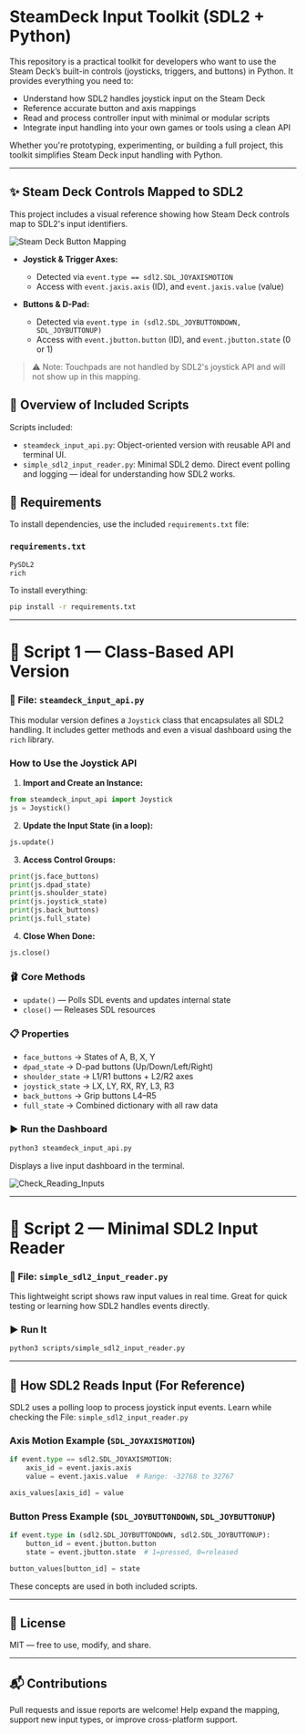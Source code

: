 # SteamDeck Input Toolkit (SDL2 + Python)

This repository is a practical toolkit for developers who want to use the Steam Deck’s built-in controls (joysticks, triggers, and buttons) in Python. It provides everything you need to:

- Understand how SDL2 handles joystick input on the Steam Deck
- Reference accurate button and axis mappings
- Read and process controller input with minimal or modular scripts
- Integrate input handling into your own games or tools using a clean API

Whether you're prototyping, experimenting, or building a full project, this toolkit simplifies Steam Deck input handling with Python.

---

## ✨ Steam Deck Controls Mapped to SDL2

This project includes a visual reference showing how Steam Deck controls map to SDL2's input identifiers.

![Steam Deck Button Mapping](./resources_readme/Steam_dech_SDL2_MAPPING.png)

- **Joystick & Trigger Axes:**
  - Detected via `event.type == sdl2.SDL_JOYAXISMOTION`
  - Access with `event.jaxis.axis` (ID), and `event.jaxis.value` (value)


- **Buttons & D-Pad:**
  - Detected via `event.type in (sdl2.SDL_JOYBUTTONDOWN, SDL_JOYBUTTONUP)`
  - Access with `event.jbutton.button` (ID), and `event.jbutton.state` (0 or 1)


> ⚠️ Note: Touchpads are not handled by SDL2's joystick API and will not show up in this mapping.


## 📂 Overview of Included Scripts

Scripts included:

- `steamdeck_input_api.py`: Object-oriented version with reusable API and terminal UI.
- `simple_sdl2_input_reader.py`: Minimal SDL2 demo. Direct event polling and logging — ideal for understanding how SDL2 works.


## 🔧 Requirements

To install dependencies, use the included `requirements.txt` file:

### `requirements.txt`
```txt
PySDL2
rich
```

To install everything:
```bash
pip install -r requirements.txt
```

---

# 🧱 Script 1 — Class-Based API Version

### 📄 File: `steamdeck_input_api.py`

This modular version defines a `Joystick` class that encapsulates all SDL2 handling. It includes getter methods and even a visual dashboard using the `rich` library.

### How to Use the Joystick API

1. **Import and Create an Instance:**
```python
from steamdeck_input_api import Joystick
js = Joystick()
```

2. **Update the Input State (in a loop):**
```python
js.update()
```

3. **Access Control Groups:**
```python
print(js.face_buttons)
print(js.dpad_state)
print(js.shoulder_state)
print(js.joystick_state)
print(js.back_buttons)
print(js.full_state)
```

4. **Close When Done:**
```python
js.close()
```

### 🩰 Core Methods
- `update()` — Polls SDL events and updates internal state
- `close()` — Releases SDL resources

### 📋 Properties
- `face_buttons` → States of A, B, X, Y
- `dpad_state` → D-pad buttons (Up/Down/Left/Right)
- `shoulder_state` → L1/R1 buttons + L2/R2 axes
- `joystick_state` → LX, LY, RX, RY, L3, R3
- `back_buttons` → Grip buttons L4–R5
- `full_state` → Combined dictionary with all raw data

### ▶️ Run the Dashboard
```bash
python3 steamdeck_input_api.py
```
Displays a live input dashboard in the terminal.

![Check_Reading_Inputs](./resources_readme/check_controls.png)

---

# 🥪 Script 2 — Minimal SDL2 Input Reader

### 📄 File: `simple_sdl2_input_reader.py`

This lightweight script shows raw input values in real time. Great for quick testing or learning how SDL2 handles events directly.

### ▶️ Run It
```bash
python3 scripts/simple_sdl2_input_reader.py
```

---

## 🧠 How SDL2 Reads Input (For Reference)

SDL2 uses a polling loop to process joystick input events. Learn while checking the File: `simple_sdl2_input_reader.py`

### Axis Motion Example (`SDL_JOYAXISMOTION`)
```python
if event.type == sdl2.SDL_JOYAXISMOTION:
    axis_id = event.jaxis.axis
    value = event.jaxis.value  # Range: -32768 to 32767
```
```python
axis_values[axis_id] = value
```

### Button Press Example (`SDL_JOYBUTTONDOWN`, `SDL_JOYBUTTONUP`)
```python
if event.type in (sdl2.SDL_JOYBUTTONDOWN, sdl2.SDL_JOYBUTTONUP):
    button_id = event.jbutton.button
    state = event.jbutton.state  # 1=pressed, 0=released
```
```python
button_values[button_id] = state
```

These concepts are used in both included scripts.

---

## 📄 License

MIT — free to use, modify, and share.

---

## 📬 Contributions

Pull requests and issue reports are welcome! Help expand the mapping, support new input types, or improve cross-platform support.
